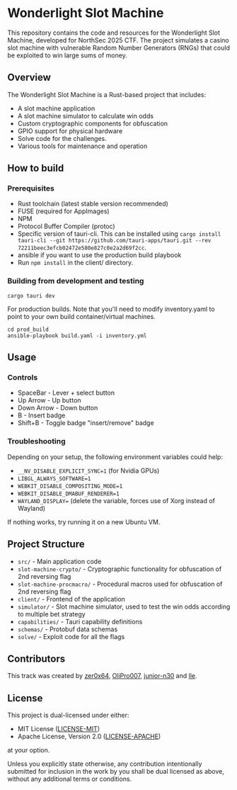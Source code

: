 # Wonderlight Slot Machine

This repository contains the code and resources for the Wonderlight Slot Machine, developed for NorthSec 2025 CTF. The project simulates a casino slot machine with vulnerable Random Number Generators (RNGs) that could be exploited to win large sums of money.

## Overview

The Wonderlight Slot Machine is a Rust-based project that includes:
- A slot machine application
- A slot machine simulator to calculate win odds
- Custom cryptographic components for obfuscation
- GPIO support for physical hardware
- Solve code for the challenges.
- Various tools for maintenance and operation

## How to build

### Prerequisites

- Rust toolchain (latest stable version recommended)
- FUSE (required for AppImages)
- NPM
- Protocol Buffer Compiler (protoc)
- Specific version of tauri-cli. This can be installed using `cargo install tauri-cli --git https://github.com/tauri-apps/tauri.git --rev 72211beec3efcb02472e580e827c0e2a2d69f2cc`.
- ansible if you want to use the production build playbook
- Run `npm install` in the client/ directory.

### Building from development and testing
```
cargo tauri dev
```

For production builds. Note that you'll need to modify inventory.yaml to point to your own build container/virtual machines.
```
cd prod_build
ansible-playbook build.yaml -i inventory.yml
```

## Usage

### Controls

- SpaceBar - Lever + select button
- Up Arrow - Up button
- Down Arrow - Down button
- B - Insert badge
- Shift+B - Toggle badge "insert/remove" badge

### Troubleshooting

Depending on your setup, the following environment variables could help:
- `__NV_DISABLE_EXPLICIT_SYNC=1` (for Nvidia GPUs)
- `LIBGL_ALWAYS_SOFTWARE=1`
- `WEBKIT_DISABLE_COMPOSITING_MODE=1`
- `WEBKIT_DISABLE_DMABUF_RENDERER=1`
- `WAYLAND_DISPLAY=` (delete the variable, forces use of Xorg instead of Wayland)

If nothing works, try running it on a new Ubuntu VM.

## Project Structure

- `src/` - Main application code
- `slot-machine-crypto/` - Cryptographic functionality for obfuscation of 2nd reversing flag
- `slot-machine-procmacro/` - Procedural macros used for obfuscation of 2nd reversing flag
- `client/` - Frontend of the application
- `simulator/` - Slot machine simulator, used to test the win odds according to multiple bet strategy
- `capabilities/` - Tauri capability definitions
- `schemas/` - Protobuf data schemas
- `solve/` - Exploit code for all the flags

## Contributors

This track was created by [zer0x64](https://github.com/zer0x64), [OliPro007](https://github.com/OliPro007), [junior-n30](https://github.com/junior-n30) and [lle](https://github.com/lle).

## License

This project is dual-licensed under either:

- MIT License ([LICENSE-MIT](LICENSE-MIT))
- Apache License, Version 2.0 ([LICENSE-APACHE](LICENSE-APACHE))

at your option.

Unless you explicitly state otherwise, any contribution intentionally submitted for inclusion in the work by you shall be dual licensed as above, without any additional terms or conditions.
